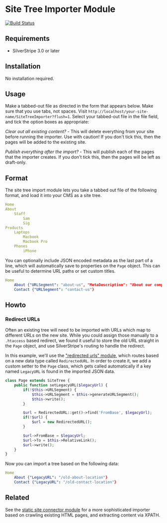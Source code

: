 # Site Tree Importer Module

[![Build Status](https://secure.travis-ci.org/silverstripe-labs/silverstripe-sitetreeimporter.png?branch=master)](http://travis-ci.org/silverstripe-labs/silverstripe-sitetreeimporter)

## Requirements

 * SilverStripe 3.0 or later

## Installation

No installation required.

## Usage

Make a tabbed-out file as directed in the form that appears below. Make sure that you use tabs, not spaces.
Visit `http://localhost/your-site-name/SiteTreeImporter?flush=1`.
Select your tabbed-out file in the file field, and tick the option boxes as appropriate:

*Clear out all existing content?* - This will delete everything from your site before running the importer.
Use with caution! If you don't tick this, then the pages will be added to the existing site.

*Publish everything after the import?* - This will publish each of the pages that the importer creates.
If you don't tick this, then the pages will be left as draft-only.


## Format

The site tree import module lets you take a tabbed out file of the following format,
and load it into your CMS as a site tree.

```yml
Home
About
	Staff
		Sam
		Sig
Products
	Laptops
		Macbook
		Macbook Pro
	Phones
		iPhone
```

You can optionally include JSON encoded metadata as the last part of a line,
which will automatically save to properties on the `Page` object.
This can be useful to determine URL paths or set custom titles.

```yml
Home
	About {"URLSegment": "about-us", "MetaDescription": "About our company"}
	Contact {"URLSegment": "contact-us"}
```


## Howto

### Redirect URLs

Often an existing tree will need to be imported with URLs which map to different URLs on the new site.
While you could assign those manually to a `.htaccess` based redirect, we found it useful to
store the old URL straight in the `Page` object, and use SilverStripe's routing to handle the redirect.

In this example, we'll use the ["redirected urls" module](http://addons.silverstripe.org/add-ons/silverstripe/redirectedurls),
which routes based on a new data type called `RedirectedURL`. In order to create it,
we add a custom setter to the `Page` class, which gets called automatically if
a key named `LegacyURL` is found in the imported JSON data.

```php
class Page extends SiteTree {
	public function setLegacyURL($legacyUrl) {
		if(!$this->URLSegment) {
			$this->URLSegment = $this->generateURLSegment();
			$this->write();
		}

		$url = RedirectedURL::get()->find('FromBase', $legacyUrl);
		if(!$url) {
			$url = new RedirectedURL();
		}

		$url->FromBase = $legacyUrl;
		$url->To = $this->RelativeLink();
		$url->write();
	}
}
```
Now you can import a tree based on the following data:

```yml
Home
	About {"LegacyURL": "/old-about-location"}
	Contact {"LegacyURL": "/old-contact-location"}
```

## Related

See the [static site connector module](http://addons.silverstripe.org/add-ons/silverstripe/staticsiteconnector) for a more sophisticated
importer based on crawling existing HTML pages, and extracting content via XPATH.